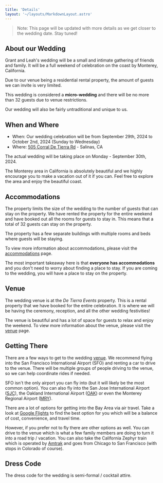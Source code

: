 ```yaml
---
title: 'Details'
layout: '~/layouts/MarkdownLayout.astro'
---
```


> Note: This page will be updated with more details as we get closer to the wedding date. Stay tuned!

## About our Wedding

Grant and Leah's wedding will be a small and intimate gathering of friends and family. It will be a full weekend of celebration on the coast by Monterey, California.

Due to our venue being a residential rental property, the amount of guests we can invite is very limited.

This wedding is considered a **micro-wedding** and there will be no more than 32 guests due to venue restrictions.

Our wedding will also be fairly untraditional and unique to us.

## When and Where

- When: Our wedding celebration will be from September 29th, 2024 to October 2nd, 2024 (Sunday to Wednesday)
- Where: [505 Corral De Tierra Rd](https://maps.app.goo.gl/e9ZA5bm9XZ361UqLA) - Salinas, CA

The actual wedding will be taking place on Monday - September 30th, 2024.

The Monterey area in California is absolutely beautiful and we highly encourage you to make a vacation out of it if you can. Feel free to explore the area and enjoy the beautiful coast.

## Accommodations

The property limits the size of the wedding to the number of guests that can stay on the property. We have rented the property for the entire weekend and have booked out all the rooms for guests to stay in. This means that a total of 32 guests can stay on the property.

The property has a few separate buildings with multiple rooms and beds where guests will be staying.

To view more information about accommodations, please visit the [accommodations](/accommodations) page.

The most important takeaway here is that **everyone has accommodations** and you don't need to worry about finding a place to stay. If you are coming to the wedding, you will have a place to stay on the property.

## Venue

The wedding venue is at the _De Tierra Events_ property. This is a rental property that we have booked for the entire celebration. It is where we will be having the ceremony, reception, and all the other wedding festivities!

The venue is beautiful and has a lot of space for guests to relax and enjoy the weekend. To view more information about the venue, please visit the [venue](/venue) page.

## Getting There

There are a few ways to get to the wedding [venue](/venue). We recommend flying into the San Francisco International Airport (SFO) and renting a car to drive to the venue. There will be multiple groups of people driving to the venue, so we can help coordinate rides if needed.

SFO isn't the only airport you can fly into (but it will likely be the most common option). You can also fly into the San Jose International Airport ([SJC](https://www.flysanjose.com/)), the Oakland International Airport ([OAK](https://www.oaklandairport.com/)) or even the Monterey Regional Airport ([MRY](https://www.montereyairport.com/)).

There are a lot of options for getting into the Bay Area via air travel. Take a look at [Google Flights](https://www.google.com/travel/flights) to find the best option for you which will be a balance of cost, convenience, and travel time.

However, if you prefer not to fly there are other options as well. You can drive to the venue which is what a few family members are doing to turn it into a road trip / vacation. You can also take the California Zephyr train which is operated by [Amtrak](https://www.amtrak.com/california-zephyr-train) and goes from Chicago to San Francisco (with stops in Colorado of course).

## Dress Code

The dress code for the wedding is semi-formal / cocktail attire.

